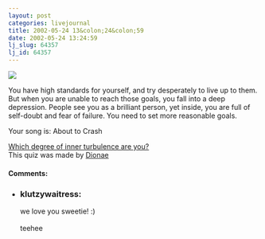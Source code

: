 ```yaml
---
layout: post
categories: livejournal
title: 2002-05-24 13&colon;24&colon;59
date: 2002-05-24 13:24:59
lj_slug: 64357
lj_id: 64357
---
```

[ ![](http://fff.fathom.org/pages/dionae/1stdegree.bmp)](http://angelfire.com/goth/vanisher/turbulencequiz.html)  



You have high standards for yourself, and try desperately to live up to them. But when you are unable to reach those goals, you fall into a deep depression. People see you as a brilliant person, yet inside, you are full of self-doubt and fear of failure. You need to set more reasonable goals.  



Your song is: About to Crash  



[Which degree of inner turbulence are you?](http://angelfire.com/goth/vanisher/turbulencequiz.html)   
This quiz was made by [Dionae](http://livejournal.com/users/resplendentposy)


<div id="comments"><h4>Comments:</h4><div class="lj-comments"><ul>
<li><h3>klutzywaitress: </h3>
<a id="comment-75"></a>
<p>we love you sweetie! :)<br>
<br>
teehee</p>
</li>
</ul></div></div>
